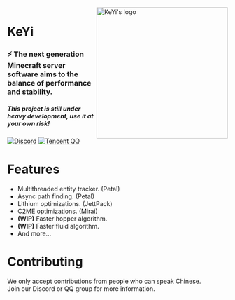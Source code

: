 <img src="https://user-images.githubusercontent.com/83630775/196994084-2c53ac23-f4be-4b90-b6fc-1b0ba65ea1b8.png" alt="KeYi's logo" align="right" width="300">
<div align="left">
  <h1>KeYi</h1>
  <h3>⚡ The next generation Minecraft server software aims to the balance of performance and stability.</h3>
  <h5>This project is still under heavy development, use it at your own risk!</h5>

[![Discord](https://img.shields.io/discord/1030133252134027304?color=%235865f2&label=Discord&logo=discord&logoColor=white&style=for-the-badge)](https://discord.gg/Sm2NsY5dpV)
[![Tencent QQ](https://img.shields.io/badge/Tencent%23QQ-%2312B7F5?style=for-the-badge&logo=tencentqq&logoColor=white)](https://jq.qq.com/?_wv=1027&k=i2MG7npf)
</div>

# Features

- Multithreaded entity tracker. (Petal)
- Async path finding. (Petal)
- Lithium optimizations. (JettPack)
- C2ME optimizations. (Mirai)
- **(WIP)** Faster hopper algorithm.
- **(WIP)** Faster fluid algorithm.
- And more...

# Contributing

We only accept contributions from people who can speak Chinese.<br>
Join our Discord or QQ group for more information.
